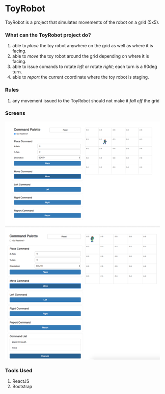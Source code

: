# ToyRobot

ToyRobot is a project that simulates movements of the robot on a grid (5x5).

### What can the ToyRobot project do?
1. able to *place* the toy robot anywhere on the grid as well as where it is facing.
2. able to *move* the toy robot around the grid depending on where it is facing.
3. able to issue comands to rotate *left* or rotate *right*; each turn is a 90deg turn.
4. able to *report* the current coordinate where the toy robot is staging.

### Rules
1. any movement issued to the ToyRobot should not make it *fall off* the grid

### Screens
![alt text](./images/realtime.png?raw=true "Optional Title")
![alt text](./images/spooled.png?raw=true "Optional Title")

### Tools Used
1. ReactJS
2. Bootstrap